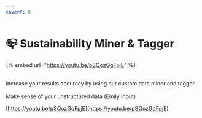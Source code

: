 ```yaml
---
coverY: 0
---
```


# 📪 Sustainability Miner & Tagger

{% embed url="https://youtu.be/pSQozGqFpjE" %}



\
Increase your results accuracy by using our custom data miner and tagger. \
\
Make sense of your unstructured data (Emily input)





[https://youtu.be/pSQozGqFpjE](https://youtu.be/pSQozGqFpjE)
